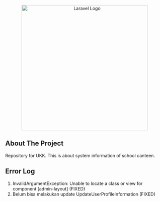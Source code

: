 <p align="center"><a href="https://laravel.com" target="_blank"><img src="https://user-images.githubusercontent.com/70558125/210673862-7935d305-546e-4b68-af54-a8b007ff4c87.svg") width="400" alt="Laravel Logo"></a></p>

## About The Project

Repository for UKK. This is about system information of school canteen.

## Error Log

1. InvalidArgumentException: Unable to locate a class or view for component [admin-layout] (FIXED)
2. Belum bisa melakukan update UpdateUserProfileInformation (FIXED)

##
